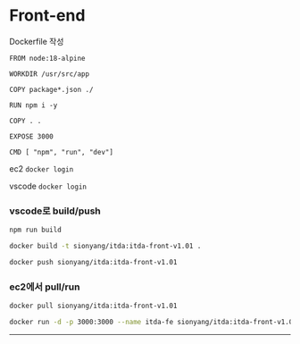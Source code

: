# Front-end

Dockerfile 작성

```docker
FROM node:18-alpine

WORKDIR /usr/src/app

COPY package*.json ./

RUN npm i -y

COPY . .

EXPOSE 3000

CMD [ "npm", "run", "dev"]
```

ec2 `docker login`

vscode `docker login`

### vscode로 build/push

```bash
npm run build

docker build -t sionyang/itda:itda-front-v1.01 .

docker push sionyang/itda:itda-front-v1.01
```

### ec2에서 pull/run

```bash
docker pull sionyang/itda:itda-front-v1.01

docker run -d -p 3000:3000 --name itda-fe sionyang/itda:itda-front-v1.01
```

---